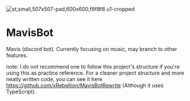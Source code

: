 ![st,small,507x507-pad,600x600,f8f8f8 u1-cropped](https://user-images.githubusercontent.com/32483348/133907757-37365e0f-3c97-4e0a-becb-6d57b82ce1d7.png)
# MavisBot
Mavis (discord bot). Currently focusing on music, may branch to other features.

note: I do not recommend one to follow this project's structure if you're using this as practice reference. 
For a cleaner project structure and more neatly written code, you can see it here https://github.com/xRebellion/MavisBotRewrite (Although it uses TypeScript).

